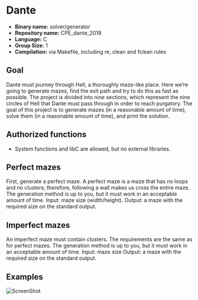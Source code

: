 # Dante

- **Binary name:** solver/generator
- **Repository name:** CPE_dante_2019
- **Language:** C
- **Group Size:** 1
- **Compilation:** via Makefile, including re, clean and fclean rules

## Goal

Dante must journey through Hell, a thoroughly maze-like place. Here we’re going to generate mazes, find
the exit path and try to do this as fast as possible.
The project is divided into nine sections, which represent the nine circles of Hell that Dante must pass
through in order to reach purgatory.
The goal of this project is to generate mazes (in a reasonable amount of time), solve them (in a reasonable
amount of time), and print the solution.

## Authorized functions

- System functions and libC are allowed, but no external libraries.

## Perfect mazes

First, generate a perfect maze.
A perfect maze is a maze that has no loops and no clusters; therefore, following a wall makes us cross the
entire maze.
The generation method is up to you, but it must work in an acceptable amount of time.
Input: maze size (width/height).
Output: a maze with the required size on the standard output.

## Imperfect mazes

An imperfect maze must contain clusters.
The requirements are the same as for perfect mazes.
The generation method is up to you, but it must work in an acceptable amount of time.
Input: maze size
Output: a maze with the required size on the standard output.

## Examples

![ScreenShot](https://raw.github.com/marttop/Dante/master/examples/example.png)
